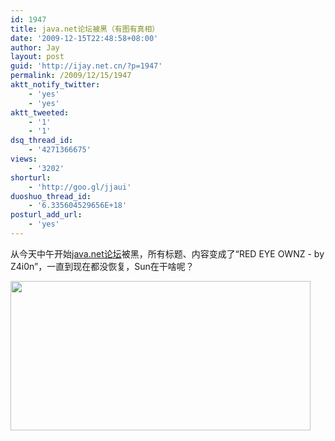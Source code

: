 ```yaml
---
id: 1947
title: java.net论坛被黑（有图有真相）
date: '2009-12-15T22:48:58+08:00'
author: Jay
layout: post
guid: 'http://ijay.net.cn/?p=1947'
permalink: /2009/12/15/1947
aktt_notify_twitter:
    - 'yes'
    - 'yes'
aktt_tweeted:
    - '1'
    - '1'
dsq_thread_id:
    - '4271366675'
views:
    - '3202'
shorturl:
    - 'http://goo.gl/jjaui'
duoshuo_thread_id:
    - '6.335604529656E+18'
posturl_add_url:
    - 'yes'
---
```


从今天中午开始<a href="https://community.oracle.com/community/java" target="_blank">java.net论坛</a>被黑，所有标题、内容变成了“RED EYE OWNZ - by Z4i0n”，一直到现在都没恢复，Sun在干啥呢？

<a href="http://www.jayxu.com/log/wp-content/uploads/2009/12/Fullscreen.png"><img class="alignnone size-medium wp-image-1946" title="Fullscreen" src="http://www.jayxu.com/log/wp-content/uploads/2009/12/Fullscreen.png" alt="" width="480" height="239" /></a>